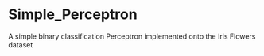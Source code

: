 # Simple_Perceptron
A simple binary classification Perceptron implemented onto the Iris Flowers dataset
